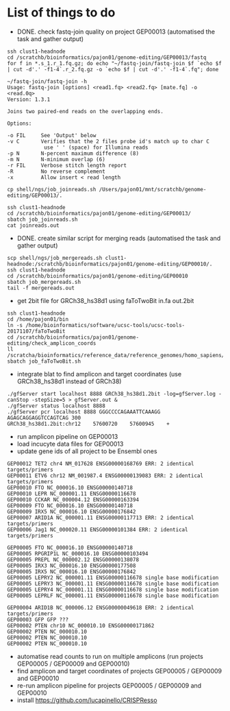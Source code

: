 # List of things to do

- DONE. check fastq-join quality on project GEP00013 (automatised the task and gather output)

```
ssh clust1-headnode
cd /scratchb/bioinformatics/pajon01/genome-editing/GEP00013/fastq
for f in *.s_1.r_1.fq.gz; do echo "~/fastq-join/fastq-join $f `echo $f | cut -d'.' -f1-4`.r_2.fq.gz -o `echo $f | cut -d'.' -f1-4`.fq"; done

~/fastq-join/fastq-join -h
Usage: fastq-join [options] <read1.fq> <read2.fq> [mate.fq] -o <read.0q>
Version: 1.3.1

Joins two paired-end reads on the overlapping ends.

Options:

-o FIL     See 'Output' below
-v C       Verifies that the 2 files probe id's match up to char C
            use ' ' (space) for Illumina reads
-p N       N-percent maximum difference (8)
-m N       N-minimum overlap (6)
-r FIL     Verbose stitch length report
-R         No reverse complement
-x         Allow insert < read length
```

```
cp shell/ngs/job_joinreads.sh /Users/pajon01/mnt/scratchb/genome-editing/GEP00013/.
```

```
ssh clust1-headnode
cd /scratchb/bioinformatics/pajon01/genome-editing/GEP00013/
sbatch job_joinreads.sh
cat joinreads.out
```
- DONE. create similar script for merging reads (automatised the task and gather output)

```
scp shell/ngs/job_mergereads.sh clust1-headnode:/scratchb/bioinformatics/pajon01/genome-editing/GEP00010/.
ssh clust1-headnode
cd /scratchb/bioinformatics/pajon01/genome-editing/GEP00010
sbatch job_mergereads.sh
tail -f mergereads.out
```

- get 2bit file for GRCh38_hs38d1 using faToTwoBit in.fa out.2bit

```
ssh clust1-headnode
cd /home/pajon01/bin
ln -s /home/bioinformatics/software/ucsc-tools/ucsc-tools-20171107/faToTwoBit
cd /scratchb/bioinformatics/pajon01/genome-editing/check_amplicon_coords
ll /scratcha/bioinformatics/reference_data/reference_genomes/homo_sapiens/GRCh38_hs38d1/fasta/hsa.GRCh38_hs38d1.fa
sbatch job_faToTwoBit.sh
```

- integrate blat to find amplicon and target coordinates (use GRCh38_hs38d1 instead of GRCh38)

```
./gfServer start localhost 8888 GRCh38_hs38d1.2bit -log=gfServer.log -canStop -stepSize=5 > gfServer.out &
./gfServer status localhost 8888
./gfServer pcr localhost 8888 GGGCCCCAGAAATTCAAAGG AGAGCAGGAGGTCCAGTCAG 300
GRCh38_hs38d1.2bit:chr12	57600720	57600945	+
```

- run amplicon pipeline on GEP00013
- load incucyte data files for GEP00013
- update gene ids of all project to be Ensembl ones
```
GEP00012 TET2 chr4 NM_017628 ENSG00000168769 ERR: 2 identical targets/primers
GEP00011 ETV6 chr12 NM_001987.4 ENSG00000139083 ERR: 2 identical targets/primers
GEP00010 FTO NC_000016.10 ENSG00000140718
GEP00010 LEPR NC_000001.11 ENSG00000116678
GEP00010 CCKAR NC_000004.12 ENSG00000163394
GEP00009 FTO NC_000016.10 ENSG00000140718
GEP00009 IRX5 NC_000016.10 ENSG00000176842
GEP00007 ARID1A NC_000001.11 ENSG00000117713 ERR: 2 identical targets/primers
GEP00006 Jag1 NC_000020.11 ENSG00000101384 ERR: 2 identical targets/primers

GEP00005 FTO NC_000016.10 ENSG00000140718
GEP00005 RPGRIP1L NC_000016.10 ENSG00000103494
GEP00005 PREPL NC_000002.12 ENSG00000138078
GEP00005 IRX3 NC_000016.10 ENSG00000177508
GEP00005 IRX5 NC_000016.10 ENSG00000176842
GEP00005 LEPRY2 NC_000001.11 ENSG00000116678 single base modification
GEP00005 LEPRY3 NC_000001.11 ENSG00000116678 single base modification
GEP00005 LEPRY4 NC_000001.11 ENSG00000116678 single base modification
GEP00005 LEPRLF NC_000001.11 ENSG00000116678 single base modification

GEP00004 ARID1B NC_000006.12 ENSG00000049618 ERR: 2 identical targets/primers
GEP00003 GFP GFP ???
GEP00002 PTEN chr10 NC_000010.10 ENSG00000171862
GEP00002 PTEN NC_000010.10
GEP00002 PTEN NC_000010.10
GEP00002 PTEN NC_000010.10

```
- automatise read counts to run on multiple amplicons (run projects GEP00005 / GEP00009 and GEP00010)
- find amplicon and target coordinates of projects GEP00005 / GEP00009 and GEP00010
- re-run amplicon pipeline for projects GEP00005 / GEP00009 and GEP00010
- install https://github.com/lucapinello/CRISPResso

